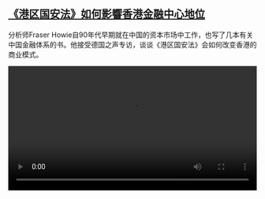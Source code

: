 <!--1594115615000-->
[《港区国安法》如何影響香港金融中心地位](https://www.dw.com/zh/%E3%80%8A%E6%B8%AF%E5%8C%BA%E5%9B%BD%E5%AE%89%E6%B3%95%E3%80%8B%E5%A6%82%E4%BD%95%E5%BD%B1%E9%9F%BF%E9%A6%99%E6%B8%AF%E9%87%91%E8%9E%8D%E4%B8%AD%E5%BF%83%E5%9C%B0%E4%BD%8D/a-54076976)
------

<p>分析师Fraser Howie自90年代早期就在中国的资本市场中工作，也写了几本有关中国金融体系的书。他接受德国之声专访，谈谈《港区国安法》会如何改变香港的商业模式。</small></p><video src="https://tvdownloaddw-a.akamaihd.net/dwtv_video/flv/vdt_zh/2020/bchi200707_001_finanz_01i_sd_sor.mp4" controls style="width:100%"></video>
